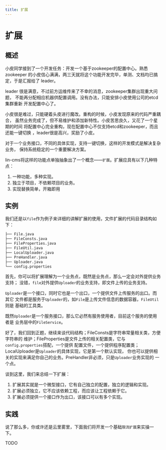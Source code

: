```yaml
---
title: 扩展
---
```


# <H2Icon />扩展

## 概述

小皮同学接到了一个开发任务：开发一个基于zookeeper的配置中心。熟悉zookeeper
的小皮信心满满，两三天就将这个功能开发完毕，单测、文档均已搞定，于是汇报给了
leader。

leader 很是满意，不过前方运维传来了不幸的消息，zookeeper集群出现重大问题，
不能再分配相应机器供配置调用。没有办法，只能安排小皮使用公司的etcd集群重新
开发配置中心了。

小皮很是难过，只能硬着头皮进行魔改。重构的时候，小皮发现原来的代码严重耦合，
虽然业务完成了，但不易维护和添加新特性。小皮苦思良久，又花了一个星期的时间
将配置中心完全重构，现在配置中心不仅支持etcd和zookeeper，而且还能一键切换
，leader很是高兴，奖励了小皮。

对于一个业务接口，不同的具体实现，支持一键切换，这样的开发模式是解决复杂业务，
保持系统稳定的一个重要解决方案。

lin-cms将这样的功能点单独抽象出了一个概念——`扩展`。扩展应具有以下几种特点：

1. 一种功能，多种实现。
2. 独立于项目，不依赖项目的业务。
3. 实现替换简单，开箱即用


## 实例

我们还是以`file`作为例子来详细的讲解扩展的使用，文件扩展的代码目录结构如下：

```bash
├── File.java
├── FileConsts.java
├── FileProperties.java
├── FileUtil.java
├── LocalUploader.java
├── PreHandler.java
├── Uploader.java
└── config.properties
```

首先，你可以将扩展理解为一个业务点，既然是业务点，那么一定会对外提供业务支持；
没错，`file`对外提供`Uploader`的业务支持，即文件上传的业务支持。

`Uploader`是一个接口，同时它也是一个出口，一个提供文件上传服务的出口。而其它
文件都是服务于`Uploader`的，如`File`是上传文件信息的数据容器，`FileUtil`则是
基础的工具类。

既然`Uploader`是一个服务接口，那么它必然有服务使用者，目前这个服务的使用者是
业务层中的`FileService`。

好了，我们回到正题，继续来谈代码结构；FileConsts是字符串常量相关类，方便字符串的
维护；FileProperties是文件上传的相关配置类，它与`config.properties`搭配，一个提供
配置文件，一个提供程序配置类；LocalUploader是`Uploader`的具体实现，它是第一个默认实现，
你也可以提供相关的实现来满足你自己的业务。PreHandler非必须，只是`Uploader`业务实现的
一个点。

谈到这里，我们来总结一下扩展：

1. 扩展其实就是一个微型接口，它有自己独立的配置，独立的逻辑和实现。
2. 扩展必须独立，它不应该依赖工程，而应该让工程依赖于它。
3. 扩展必须提供一个接口作为出口，该接口可以有多个实现。

## 实践

说了那么多，你或许还是云里雾里，下面我们将开发一个基础`限流扩展`来实操一下。

TODO



<RightMenu />


